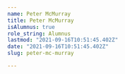 ```yaml
---
name: Peter McMurray
title: Peter McMurray
isAlumnus: true
role_string: Alumnus
lastmod: "2021-09-16T10:51:45.402Z"
date: "2021-09-16T10:51:45.402Z"
slug: peter-mc-murray

---
```

